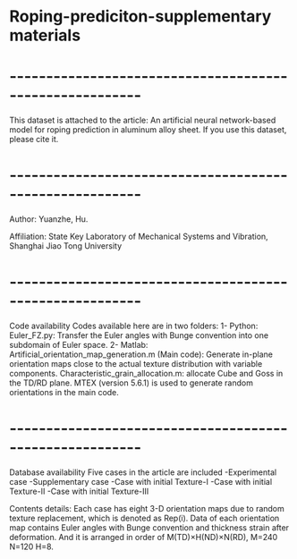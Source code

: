 # Roping-prediciton-supplementary materials
#  --------------------------------------------------------
This dataset is attached to the article:
An artificial neural network-based model for roping prediction in aluminum alloy sheet.
If you use this dataset, please cite it.
#  --------------------------------------------------------
Author: Yuanzhe, Hu.

Affiliation: State Key Laboratory of Mechanical Systems and Vibration, Shanghai Jiao Tong University
#  --------------------------------------------------------
Code availability
Codes available here are in two folders:
1- Python: 
	Euler_FZ.py: Transfer the Euler angles with Bunge convention into one subdomain of Euler space. 
2- Matlab:
	Artificial_orientation_map_generation.m (Main code): Generate in-plane orientation maps close to the actual texture distribution with variable components.
	Characteristic_grain_allocation.m: allocate Cube and Goss in the TD/RD plane.
	MTEX (version 5.6.1) is used to generate random orientations in the main code.

#  --------------------------------------------------------
Database availability 
Five cases in the article are included
-Experimental case 
-Supplementary case 
-Case with initial Texture-I
-Case with initial Texture-II
-Case with initial Texture-III

Contents details:
Each case has eight 3-D orientation maps due to random texture replacement, which is denoted as Rep(i).
Data of each orientation map contains Euler angles with Bunge convention and thickness strain after deformation.
And it is arranged in order of M(TD)×H(ND)×N(RD), M=240 N=120 H=8.

